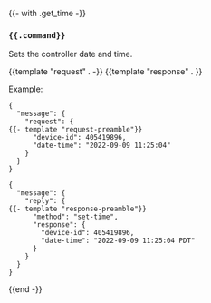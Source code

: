 {{- with .get_time -}}
### `{{.command}}`

Sets the controller date and time.

{{template "request"  . -}}
{{template "response" . }}

Example:
```
{
  "message": {
    "request": {
{{- template "request-preamble"}}
      "device-id": 405419896,
      "date-time": "2022-09-09 11:25:04"
    }
  }
}

{
  "message": {
    "reply": {
{{- template "response-preamble"}}
      "method": "set-time",
      "response": {
        "device-id": 405419896,
        "date-time": "2022-09-09 11:25:04 PDT"
      }
    }
  }
}
```
{{end -}}


